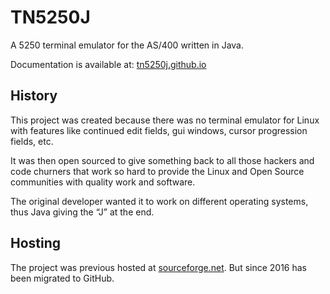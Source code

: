 # TN5250J
A 5250 terminal emulator for the AS/400 written in Java.

Documentation is available at: [tn5250j.github.io](https://tn5250j.github.io/)

## History

This project was created because there was no terminal emulator for Linux with features like continued edit fields, gui windows, cursor progression fields, etc.

It was then open sourced to give something back to all those hackers and code churners that work so hard to provide the Linux and Open Source communities with quality work and software.

The original developer wanted it to work on different operating systems, thus Java giving the “J” at the end.

## Hosting

The project was previous hosted at [sourceforge.net](https://sourceforge.net/projects/tn5250j/). But since 2016 has been migrated to GitHub.
